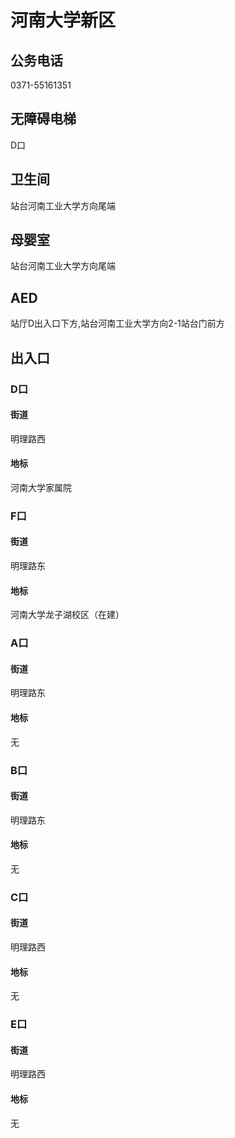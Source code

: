 # 河南大学新区

## 公务电话

0371-55161351

## 无障碍电梯

D口

## 卫生间

站台河南工业大学方向尾端

## 母婴室

站台河南工业大学方向尾端

## AED

站厅D出入口下方,站台河南工业大学方向2-1站台门前方

## 出入口

### D口

#### 街道

明理路西

#### 地标

河南大学家属院

### F口

#### 街道

明理路东

#### 地标

河南大学龙子湖校区（在建）

### A口

#### 街道

明理路东

#### 地标

无

### B口

#### 街道

明理路东

#### 地标

无

### C口

#### 街道

明理路西

#### 地标

无

### E口

#### 街道

明理路西

#### 地标

无

